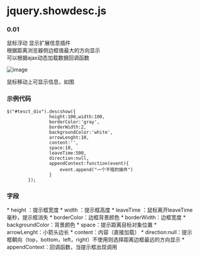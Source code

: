 <h1>jquery.showdesc.js</h1><h3>0.01</h3>

鼠标浮动 显示扩展信息插件<br/>
根据距离浏览器侧边框值最大的方向显示<br/>
可以根据ajax动态加载数据回调函数

![image](https://github.com/zhiwenxue/jquery.showdesc.js/blob/master/screenshots/GIF.gif?raw=true)

鼠标移动上可显示信息，如图
<h3>示例代码</h3>

```
$("#tesct_div").descshow({
				height:100,width:100, 
				borderColor:'gray',
				borderWidth:2,
				backgroundColor:'white',
				arrowLenght:10,
				content:'',
				space:10,
				leaveTime:500,
				direction:null,
				appendContext:function(event){
					event.append("一个不错的插件")
				}
		});
```

<h3>字段</h3>
 *  height ：提示框宽度
 *  width  ：提示框高度
 *  leaveTime  ：鼠标离开leaveTime毫秒，提示框消失
 *  borderColor：边框背景颜色
 *  borderWidth：边框宽度
 *  backgroundColor：背景颜色
 *  space：提示距离目标对象位置
 *  arrowLenght：小箭头边长
 *  content：内容（直接加载）
 *  direction:null：提示框朝向（top，bottom，left，right）不使用则选择距离边框最远的方向显示
 *  appendContext：回调函数，当提示框出现调用
